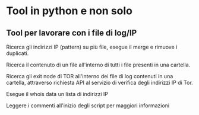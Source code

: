 # Tool in python e non solo
## Tool per lavorare con i file di log/IP

Ricerca gli indirizzi IP (pattern) su più file, esegue il merge e rimuove i duplicati.

Ricerca il contenuto di un file all'interno di tutti i file presenti in una cartella. 

Ricerca gli exit node di TOR all'interno dei file di log contenuti in una cartella, attraverso richiesta API al servizio di verifica degli indirizzi IP di Tor.

Esegue il whois data un lista di indirizzi IP

Leggere i commenti all'inizio degli script per maggiori informazioni
